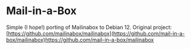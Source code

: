 Mail-in-a-Box
=============

Simple (I hope!) porting of Mailinabox to Debian 12.
Original project: [https://github.com/mailinabox/mailinabox](https://github.com/mail-in-a-box/mailinabox)https://github.com/mail-in-a-box/mailinabox
